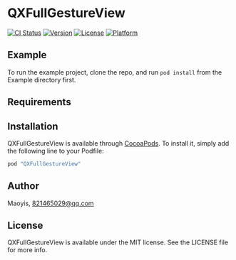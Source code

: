 # QXFullGestureView

[![CI Status](http://img.shields.io/travis/Maoyis/QXFullGestureView.svg?style=flat)](https://travis-ci.org/Maoyis/QXFullGestureView)
[![Version](https://img.shields.io/cocoapods/v/QXFullGestureView.svg?style=flat)](http://cocoapods.org/pods/QXFullGestureView)
[![License](https://img.shields.io/cocoapods/l/QXFullGestureView.svg?style=flat)](http://cocoapods.org/pods/QXFullGestureView)
[![Platform](https://img.shields.io/cocoapods/p/QXFullGestureView.svg?style=flat)](http://cocoapods.org/pods/QXFullGestureView)

## Example

To run the example project, clone the repo, and run `pod install` from the Example directory first.

## Requirements

## Installation

QXFullGestureView is available through [CocoaPods](http://cocoapods.org). To install
it, simply add the following line to your Podfile:

```ruby
pod "QXFullGestureView"
```

## Author

Maoyis, 821465029@qq.com

## License

QXFullGestureView is available under the MIT license. See the LICENSE file for more info.
